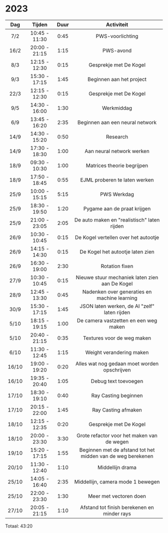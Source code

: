 # 2023

|  Dag  |    Tijden     | Duur |                         Activiteit                          |
|:-----:|:-------------:|:----:|:-----------------------------------------------------------:|
|  7/2  | 10:45 - 11:30 | 0:45 |                      PWS-voorlichting                       |
| 16/2  | 20:00 - 21:15 | 1:15 |                          PWS-avond                          |
|  8/3  | 12:15 - 12:30 | 0:15 |                   Gesprekje met De Kogel                    |
|  9/3  | 15:30 - 17:15 | 1:45 |                  Beginnen aan het project                   |
| 22/3  | 12:15 - 12:30 | 0:15 |                   Gesprekje met De Kogel                    |
|  9/5  | 14:30 - 16:00 | 1:30 |                         Werkmiddag                          |
|  6/9  | 13:45 - 16:20 | 2:35 |               Beginnen aan een neural network               |
| 14/9  | 14:30 - 15:20 | 0:50 |                          Research                           |
| 14/9  | 17:30 - 18:30 | 1:00 |                  Aan neural network werken                  |
| 18/9  | 09:30 - 10:30 | 1:00 |                 Matrices theorie begrijpen                  |
| 18/9  | 17:50 - 18:45 | 0:55 |                EJML proberen te laten werken                |
| 25/9  | 10:00 - 15:15 | 5:15 |                         PWS Werkdag                         |
| 25/9  | 18:30 - 19:50 | 1:20 |                 Pygame aan de praat krijgen                 |
| 25/9  | 21:00 - 23:05 | 2:05 |         De auto maken en "realistisch" laten rijden         |
| 26/9  | 10:30 - 10:45 | 0:15 |            De Kogel vertellen over het autootje             |
| 26/9  | 14:15 - 14:30 | 0:15 |              De Kogel het autootje laten zien               |
| 26/9  | 16:30 - 19:00 | 2:30 |                       Rotation fixen                        |
| 27/9  | 10:30 - 10:45 | 0:15 |       Nieuwe stuur mechaniek laten zien aan De Kogel        |
| 28/9  | 12:45 - 13:30 | 0:45 |        Nadenken over generaties en machine learning         |
| 30/9  | 15:30 - 17:15 | 1:45 |        JSON laten werken, de AI "zelf" laten rijden         |
| 5/10  | 18:15 - 19:15 | 1:00 |            De camera vastzetten en een weg maken            |
| 5/10  | 20:40 - 21:15 | 0:35 |                 Textures voor de weg maken                  |
| 6/10  | 11:30 - 12:45 | 1:15 |                  Weight verandering maken                   |
| 16/10 | 19:00 - 19:20 | 0:20 |        Alles wat nog gedaan moet worden opschrijven         |
| 16/10 | 19:35 - 20:40 | 1:05 |                    Debug text toevoegen                     |
| 17/10 | 18:30 - 19:10 | 0:40 |                    Ray Casting beginnen                     |
| 17/10 | 20:15 - 22:00 | 1:45 |                     Ray Casting afmaken                     |
| 18/10 | 12:15 - 12:35 | 0:20 |                   Gesprekje met De Kogel                    |
| 18/10 | 20:00 - 23:30 | 3:30 |         Grote refactor voor het maken van de wegen          |
| 19/10 | 15:20 - 17:15 | 1:55 | Beginnen met de afstand tot het midden van de weg berekenen |
| 20/10 | 11:30 - 12:40 | 1:10 |                      Middellijn drama                       |
| 25/10 | 14:05 - 16:40 | 2:35 |              Middellijn, camera mode 1 bewegen              |
| 25/10 | 22:00 - 23:30 | 1:30 |                   Meer met vectoren doen                    |
| 27/10 | 20:05 - 21:15 | 1:10 |         Afstand tot finish berekenen en minder rays         |

Totaal: 43:20